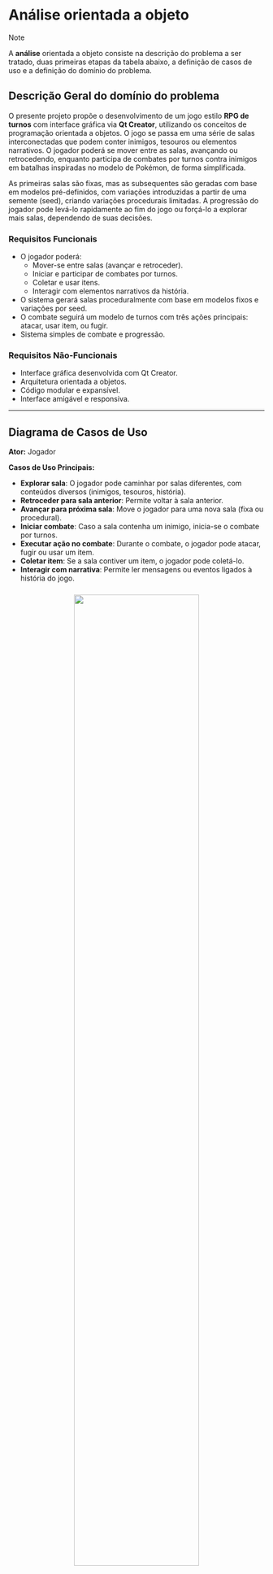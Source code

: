 # Análise orientada a objeto
> [!NOTE]
> A **análise** orientada a objeto consiste na descrição do problema a ser tratado, duas primeiras etapas da tabela abaixo, a definição de casos de uso e a definição do domínio do problema.

## Descrição Geral do domínio do problema

O presente projeto propõe o desenvolvimento de um jogo estilo **RPG de turnos** com interface gráfica via **Qt Creator**, utilizando os conceitos de programação orientada a objetos. O jogo se passa em uma série de salas interconectadas que podem conter inimigos, tesouros ou elementos narrativos. O jogador poderá se mover entre as salas, avançando ou retrocedendo, enquanto participa de combates por turnos contra inimigos em batalhas inspiradas no modelo de Pokémon, de forma simplificada.

As primeiras salas são fixas, mas as subsequentes são geradas com base em modelos pré-definidos, com variações introduzidas a partir de uma semente (seed), criando variações procedurais limitadas. A progressão do jogador pode levá-lo rapidamente ao fim do jogo ou forçá-lo a explorar mais salas, dependendo de suas decisões.

### Requisitos Funcionais

- O jogador poderá:
  - Mover-se entre salas (avançar e retroceder).
  - Iniciar e participar de combates por turnos.
  - Coletar e usar itens.
  - Interagir com elementos narrativos da história.
- O sistema gerará salas proceduralmente com base em modelos fixos e variações por seed.
- O combate seguirá um modelo de turnos com três ações principais: atacar, usar item, ou fugir.
- Sistema simples de combate e progressão.

### Requisitos Não-Funcionais

- Interface gráfica desenvolvida com Qt Creator.
- Arquitetura orientada a objetos.
- Código modular e expansível.
- Interface amigável e responsiva.

---

## Diagrama de Casos de Uso

**Ator:** Jogador

**Casos de Uso Principais:**

- **Explorar sala**: O jogador pode caminhar por salas diferentes, com conteúdos diversos (inimigos, tesouros, história).
- **Retroceder para sala anterior**: Permite voltar à sala anterior.
- **Avançar para próxima sala**: Move o jogador para uma nova sala (fixa ou procedural).
- **Iniciar combate**: Caso a sala contenha um inimigo, inicia-se o combate por turnos.
- **Executar ação no combate**: Durante o combate, o jogador pode atacar, fugir ou usar um item.
- **Coletar item**: Se a sala contiver um item, o jogador pode coletá-lo.
- **Interagir com narrativa**: Permite ler mensagens ou eventos ligados à história do jogo.

<div align="center">
    <img src="Diagrama de caso de uso.png" 
         width="70%" 
         style="padding: 10px">
</div>

## Diagrama de Domínio do problema

<div align="center">
    <img src="Classe UML.png" 
         width="70%" 
         style="padding: 10px">
</div>

<div align="center">

[Retroceder](README.md) | [Avançar](projeto.md)

</div>
